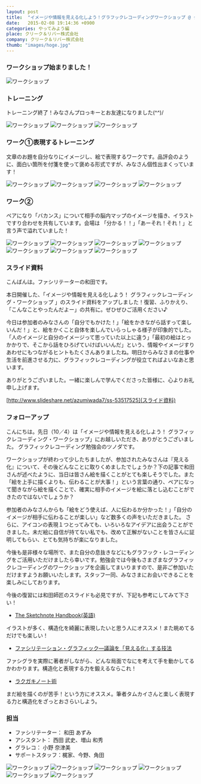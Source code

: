 ```yaml
---
layout: post
title:  "イメージや情報を見える化しよう！グラフックレコーディングワークショップ @ クリーク＆リバー株式会社"
date:   2015-02-08 19:14:36 +0900
categories: やってみよう編
place: クリーク＆リバー株式会社
company: クリーク＆リバー株式会社
thumb: "images/hoge.jpg"
---
```



### ワークショップ始まりました！

![ワークショップ](/img/activities/2015.02.08/01.jpg)

### トレーニング

トレーニング終了！みなさんプロっキーとお友達になりました(^^)/

![ワークショップ](/img/activities/2015.02.08/02a.jpg)
![ワークショップ](/img/activities/2015.02.08/02b.jpg)
![ワークショップ](/img/activities/2015.02.08/02c.jpg)

### ワーク①表現するトレーニング

文章のお題を自分なりにイメージし、絵で表現するワークです。品評会のように、面白い箇所を付箋を使って褒める形式ですが、みなさん個性出まくっています！

![ワークショップ](/img/activities/2015.02.08/03a.jpg)
![ワークショップ](/img/activities/2015.02.08/03b.jpg)
![ワークショップ](/img/activities/2015.02.08/03c.jpg)
![ワークショップ](/img/activities/2015.02.08/03d.jpg)

### ワーク②

ペアになり「バカンス」について相手の脳内マップのイメージを描き、イラストですり合わせを共有しています。会場は 「分かる！！」「あーそれ！それ！」と言う声で溢れていました！

![ワークショップ](/img/activities/2015.02.08/04a.jpg)
![ワークショップ](/img/activities/2015.02.08/04b.jpg)
![ワークショップ](/img/activities/2015.02.08/04c.jpg)
![ワークショップ](/img/activities/2015.02.08/04d.jpg)
![ワークショップ](/img/activities/2015.02.08/04e.jpg)
![ワークショップ](/img/activities/2015.02.08/04f.jpg)
![ワークショップ](/img/activities/2015.02.08/04g.jpg)


### スライド資料

こんばんは。ファシリテーターの和田です。

本日開催した、「イメージや情報を見える化しよう！ グラフィックレコーディング・ワークショップ 」のスライド資料をアップしました！復習、ふりかえり、「こんなことやったんだよー」の共有に。ぜひぜひご活用ください♪

今日は参加者のみなさんの「自分でもかけた！」「絵をかきながら話すって楽しいんだ！」と、絵をかくこと自体を楽しんでいらっしゃる様子が印象的でした。「人のイメージと自分のイメージって思っていた以上に違う」「最初の絵はとっかかりで、そこから話をひろげていけばいいんだ」という、情報やイメージすりあわせにもつながるヒントもたくさんありましたね。明日からみなさまの仕事や生活を前進させる力に、グラフィックレコーディングが役立てればよいなあと思います。

ありがとうございました。一緒に楽しんで学んでくださった皆様に、心よりお礼申し上げます。

[http://www.slideshare.net/azumiwada7/ss-53517525](スライド資料)

### フォローアップ

こんにちは。先日（10／4）は「イメージや情報を見える化しよう！ グラフィックレコーディング・ワークショップ」にお越しいただき、ありがとうございました。
グラフィックレコーディング勉強会のツノダです。

ワークショップが終わって少したちましたが、参加されたみなさんは『見える化』について、その後どんなことに取りくめましたでしょうか？下の記事で和田さんが述べたように、当日は皆さん絵を描くことがとても楽しそうでした。また「絵を上手に描くよりも、伝わることが大事！」という言葉の通り、ペアになって聞きながら絵を描くことで、確実に相手のイメージを絵に落とし込むことができたのではないでしょうか？

参加者のみなさんからも「絵をどう使えば、人に伝わるか分かった！」「自分のイメージが相手に伝わることが楽しい」など数多くの声をいただきました。
さらに、アイコンの表現１つとってみても、いろいろなアイデアに出会うことができました。未だ絵に自信が持てない私でも、改めて正解がないことを皆さんに証明してもらい、とても気持ちが楽になりました。

今後も是非様々な場所で、また自分の息抜きなどにもグラフック・レコーディングをご活用いただけましたら幸いです。勉強会では今後もさまざまなグラフィックレコーディングのワークショップを企画してまいりますので、是非ご参加いただけますようお願いいたします。スタッフ一同、みなさまにお会いできることを楽しみにしております。

今後の復習には和田師匠のスライドも必見ですが、下記も参考にしてみて下さい！

- [The Sketchnote Handbook(英語)](http://www.amazon.co.jp/dp/0321857895/)

イラストが多く、構造化を綺麗に表現したいと思う人にオススメ！また眺めてるだけでも楽しい！

- [ファシリテーション・グラフィック―議論を「見える化」する技法](http://www.amazon.co.jp/gp/product/4532312884)

ファシグラを実際に著者がしながら、どんな局面でなにを考えて手を動かしてるかわかります。構造化と表現する力を鍛えるならこれ！

- [ラクガキノート術](http://www.amazon.co.jp/dp/4777935396/)

まだ絵を描くのが苦手！という方にオススメ。筆者タムカイさんと楽しく表現する力と構造化をざっとおさらいしよう。

### 担当

- ファシリテーター： 和田 あずみ
- アシスタント： 西田 武史、増山 和秀
- グラレコ： 小野 奈津美
- サポートスタッフ：梶家、今野、角田

![ワークショップ](/img/activities/2015.02.08/06a.jpg)
![ワークショップ](/img/activities/2015.02.08/06b.jpg)
![ワークショップ](/img/activities/2015.02.08/06c.jpg)
![ワークショップ](/img/activities/2015.02.08/06d.jpg)
![ワークショップ](/img/activities/2015.02.08/06e.jpg)
![ワークショップ](/img/activities/2015.02.08/06f.jpg)
